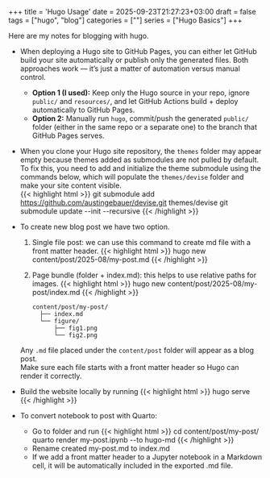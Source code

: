 +++
title = 'Hugo Usage'
date = 2025-09-23T21:27:23+03:00
draft = false
tags = ["hugo", "blog"]
categories = [""]
series = ["Hugo Basics"]
+++

Here are my notes for blogging with hugo. 
- When deploying a Hugo site to GitHub Pages, you can either let GitHub build your site automatically or publish only the generated files. Both approaches work — it’s just a matter of automation versus manual control.

  - **Option 1 (I used):** Keep only the Hugo source in your repo, ignore `public/` and `resources/`, and let GitHub Actions build + deploy automatically to GitHub Pages. 
  - **Option 2:** Manually run `hugo`, commit/push the generated `public/` folder (either in the same repo or a separate one) to the branch that GitHub Pages serves.  

- When you clone your Hugo site repository, the `themes` folder may appear empty because themes added as submodules are not pulled by default. To fix this, you need to add and initialize the theme submodule using the commands below, which will populate the `themes/devise` folder and make your site content visible.  
  {{< highlight html >}}
  git submodule add https://github.com/austingebauer/devise.git themes/devise 
  git submodule update --init --recursive
  {{< /highlight >}}

- To create new blog post we have two option. 
  1. Single file post: we can use this command to create md file with a front matter header.
  {{< highlight html >}}
  hugo new content/post/2025-08/my-post.md
  {{< /highlight >}}

  2. Page bundle (folder + index.md): this helps to use relative paths for images. 
  {{< highlight html >}}
  hugo new content/post/2025-08/my-post/index.md
  {{< /highlight >}}
     ```
     content/post/my-post/
       ├── index.md
       └── figure/
           ├── fig1.png
           └── fig2.png
     ```

  Any `.md` file placed under the `content/post` folder will appear as a blog post.   
  Make sure each file starts with a front matter header so Hugo can render it correctly.  

- Build the website locally by running
  {{< highlight html >}}
  hugo serve
  {{< /highlight >}}

- To convert notebook to post with Quarto:
  - Go to folder and run 
    {{< highlight html >}}
    cd content/post/my-post/
    quarto render my-post.ipynb --to hugo-md
    {{< /highlight >}}
  - Rename created my-post.md to index.md
  - If we add a front matter header to a Jupyter notebook in a Markdown cell, it will be automatically included in the exported .md file.